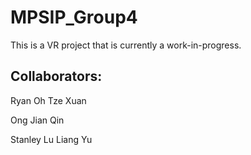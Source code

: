 # MPSIP_Group4

This is a VR project that is currently a work-in-progress.

## Collaborators:

Ryan Oh Tze Xuan

Ong Jian Qin

Stanley Lu Liang Yu
